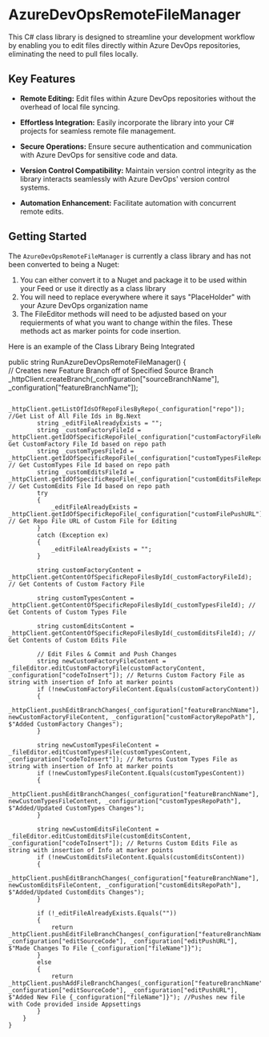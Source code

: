 # AzureDevOpsRemoteFileManager
This C# class library is designed to streamline your development workflow by enabling you to edit files directly within Azure DevOps repositories, eliminating the need to pull files locally.

## Key Features

- **Remote Editing:** Edit files within Azure DevOps repositories without the overhead of local file syncing.

- **Effortless Integration:** Easily incorporate the library into your C# projects for seamless remote file management.

- **Secure Operations:** Ensure secure authentication and communication with Azure DevOps for sensitive code and data.

- **Version Control Compatibility:** Maintain version control integrity as the library interacts seamlessly with Azure DevOps' version control systems.

- **Automation Enhancement:** Facilitate automation with concurrent remote edits.

## Getting Started

The `AzureDevOpsRemoteFileManager` is currently a class library and has not been converted to being a Nuget:

1)  You can either convert it to a Nuget and package it to be used within your Feed or use it directly as a class library
2)  You will need to replace everywhere where it says "PlaceHolder" with your Azure DevOps organization name
3)  The FileEditor methods will need to be adjusted based on your requierments of what you want to change within the files. These methods act as marker points for code insertion.

Here is an example of the Class Library Being Integrated

public string RunAzureDevOpsRemoteFileManager()
        {           
            // Creates new Feature Branch off of Specified Source Branch
            _httpClient.createBranch(_configuration["sourceBranchName"], _configuration["featureBranchName"]);

            _httpClient.getListOfIdsOfRepoFilesByRepo(_configuration["repo"]); //Get List of All File Ids in Bg.Next
            string _editFileAlreadyExists = "";
            string _customFactoryFileId = _httpClient.getIdOfSpecificRepoFile(_configuration["customFactoryFileRepoPath"]);// Get CustomFactory File Id based on repo path
            string _customTypesFileId = _httpClient.getIdOfSpecificRepoFile(_configuration["customTypesFileRepoPath"]); // Get CustomTypes File Id based on repo path
            string _customEditsFileId = _httpClient.getIdOfSpecificRepoFile(_configuration["customEditsFileRepoPath"]); // Get CustomEdits File Id based on repo path  
            try
            {
                _editFileAlreadyExists = _httpClient.getIdOfSpecificRepoFile(_configuration["customFilePushURL"]); // Get Repo File URL of Custom File for Editing
            }
            catch (Exception ex)
            {
                _editFileAlreadyExists = "";
            }

            string customFactoryContent = _httpClient.getContentOfSpecificRepoFilesById(_customFactoryFileId); // Get Contents of Custom Factory File

            string customTypesContent = _httpClient.getContentOfSpecificRepoFilesById(_customTypesFileId); // Get Contents of Custom Types File

            string customEditsContent = _httpClient.getContentOfSpecificRepoFilesById(_customEditsFileId); // Get Contents of Custom Edits File

            // Edit Files & Commit and Push Changes           
            string newCustomFactoryFileContent = _fileEditor.editCustomFactoryFile(customFactoryContent, _configuration["codeToInsert"]); // Returns Custom Factory File as string with insertion of Info at marker points
            if (!newCustomFactoryFileContent.Equals(customFactoryContent))
            {
                _httpClient.pushEditBranchChanges(_configuration["featureBranchName"], newCustomFactoryFileContent, _configuration["customFactoryRepoPath"], $"Added CustomFactory Changes");
            }

            string newCustomTypesFileContent = _fileEditor.editCustomTypesFile(customTypesContent, _configuration["codeToInsert"]); // Returns Custom Types File as string with insertion of Info at marker points
            if (!newCustomTypesFileContent.Equals(customTypesContent))
            {
                _httpClient.pushEditBranchChanges(_configuration["featureBranchName"], newCustomTypesFileContent, _configuration["customTypesRepoPath"], $"Added/Updated CustomTypes Changes");
            }

            string newCustomEditsFileContent = _fileEditor.editCustomEditsFile(customEditsContent, _configuration["codeToInsert"]); // Returns Custom Edits File as string with insertion of Info at marker points
            if (!newCustomEditsFileContent.Equals(customEditsContent))
            {
                _httpClient.pushEditBranchChanges(_configuration["featureBranchName"], newCustomEditsFileContent, _configuration["customEditsRepoPath"], $"Added/Updated CustomEdits Changes");
            }

            if (!_editFileAlreadyExists.Equals(""))
            {
                return _httpClient.pushEditFileBranchChanges(_configuration["featureBranchName"], _configuration["editSourceCode"], _configuration["editPushURL"], $"Made Changes To File {_configuration["fileName"]}");
            }
            else
            {
                return _httpClient.pushAddFileBranchChanges(_configuration["featureBranchName"], _configuration["editSourceCode"], _configuration["editPushURL"], $"Added New File {_configuration["fileName"]}"); //Pushes new file with Code provided inside Appsettings
            }
        }
    }
